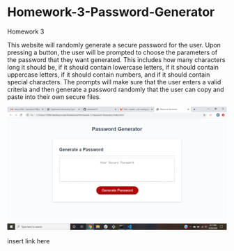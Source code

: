 # Homework-3-Password-Generator
Homework 3

This website will randomly generate a secure password for the user. Upon pressing a button, the user will be prompted to choose the parameters of the password that they want generated. This includes how many characters long it should be, if it should contain lowercase letters, if it should contain uppercase letters, if it should contain numbers, and if it should contain special characters. The prompts will make sure that the user enters a valid criteria and then generate a password randomly that the user can copy and paste into their own secure files.

![Password-Generator](screenshot-hw3.png)

insert link here
